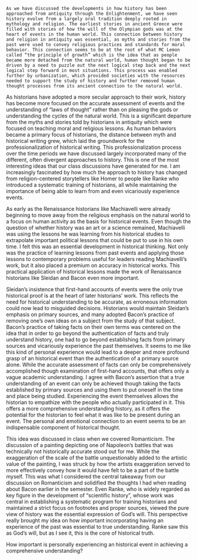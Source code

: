 	As we have discussed the developments in how history has been approached from antiquity through the Enlightenment, we have seen history evolve from a largely oral tradition deeply rooted in mythology and religion. The earliest stories in ancient Greece were filled with stories of how the will of the Olympian gods was at the heart of events in the human world. This connection between history and religion in antiquity was essential, as myths and stories from the past were used to convey religious practices and standards for moral behavior. This connection seems to be at the root of what MC Lemon called “the principle of growth” which is the idea that as people became more detached from the natural world, human thought began to be driven by a need to puzzle out the next logical step back and the next logical step forward in most situations. This process was enabled further by urbanization, which provided societies with the resources needed to support the study of history and further removed human thought processes from its ancient connection to the natural world. 

  As historians have adopted a more secular approach to their work, history has become more focused on the accurate assessment of events and the understanding of “laws of thought” rather than on pleasing the gods or understanding the cycles of the natural world. This is a significant departure from the myths and stories told by historians in antiquity which were focused on teaching moral and religious lessons. As human behaviors became a primary focus of historians, the distance between myth and historical writing grew, which laid the groundwork for the professionalization of historical writing. This professionalization process over the time periods we have discussed largely incorporated many of the different, often divergent approaches to history. This is one of the most interesting ideas that our class discussions have generated for me. I am increasingly fascinated by how much the approach to history has changed from religion-centered storytellers like Homer to people like Ranke who introduced a systematic training of historians, all while maintaining the importance of being able to learn from and even vicariously experience events. 
	
  As early as the Renaissance historians like Machiavelli were already beginning to move away from the religious emphasis on the natural world to a focus on human activity as the basis for historical events. Even though the question of whether history was an art or a science remained, Machiavelli was using the lessons he was learning from his historical studies to extrapolate important political lessons that could be put to use in his own time. I felt this was an essential development in historical thinking. Not only was the practice of learning lessons from past events and applying those lessons to contemporary problems useful for leaders reading Machiavelli’s work, but it also placed a premium on accuracy in historical works. This practical application of historical lessons made the work of Renaissance historians like Sleidan and Bacon even more important.
	
  Sleidan’s insistence that first-hand accounts of events were the only true historical proof is at the heart of later historians’ work. This reflects the need for historical understanding to be accurate, as erroneous information could now lead to misguided decisions. Historians would maintain Sleidan’s emphasis on primary sources, and many adopted Bacon’s practice of removing one’s own ideas on a subject from the study of that subject. Bacon’s practice of taking facts on their own terms was centered on the idea that in order to go beyond the authentication of facts and truly understand history, one had to go beyond establishing facts from primary sources and vicariously experience the past themselves. It seems to me like this kind of personal experience would lead to a deeper and more profound grasp of an historical event than the authentication of a primary source alone. While the accurate assessment of facts can only be comprehensively accomplished though examination of first-hand accounts, that offers only a vague academic understanding. I agree with Bacon’s assertion that a true understanding of an event can only be achieved though taking the facts established by primary sources and using them to put oneself in the time and place being studied. Experiencing the event themselves allows the historian to empathize with the people who actually participated in it. This offers a more comprehensive understanding history, as it offers the potential for the historian to feel what it was like to be present during an event. The personal and emotional connection to an event seems to be an indispensable component of historical thought.
	
  This idea was discussed in class when we covered Romanticism. The discussion of a painting depicting one of Napoleon’s battles that was technically not historically accurate stood out for me. While the exaggeration of the scale of the battle unquestionably added to the artistic value of the painting, I was struck by how the artists exaggeration served to more effectively convey how it would have felt to be a part of the battle myself. This was what I considered the central takeaway from our discussion on Romanticism and solidified the thoughts I had when reading about Bacon earlier in the semester. Even Ranke, who is widely regarded as key figure in the development of “scientific history”, whose work was central in establishing a systematic program for training historians and maintained a strict focus on footnotes and proper sources, viewed the pure view of history was the essential expression of God’s will. This perspective really brought my idea on how important incorporating having an experience of the past was essential to true understanding. Ranke saw this as God’s will, but as I see it, this is the core of historical truth.

How important is personally experiencing an historical event in achieving a comprehensive understanding?
